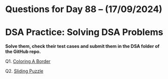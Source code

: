 # Questions for Day 88 – (17/09/2024)
# DSA Practice: Solving DSA Problems


**Solve them, check their test cases and submit them in the DSA folder of the GitHub repo.**

Q1. [Coloring A Border](https://leetcode.com/problems/coloring-a-border/description/)

Q2. [Sliding Puzzle](https://leetcode.com/problems/sliding-puzzle/description/)

